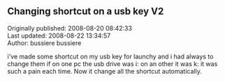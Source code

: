 ## Changing shortcut on a usb key V2  
Originally published: 2008-08-20 08:42:33  
Last updated: 2008-08-22 13:34:57  
Author: bussiere bussiere  
  
i've made some shortcut on my usb key for launchy and i had always to change them if on one pc the usb drive was i: on an other it was k: it was such a pain each time.
Now it change all the shortcut automatically.